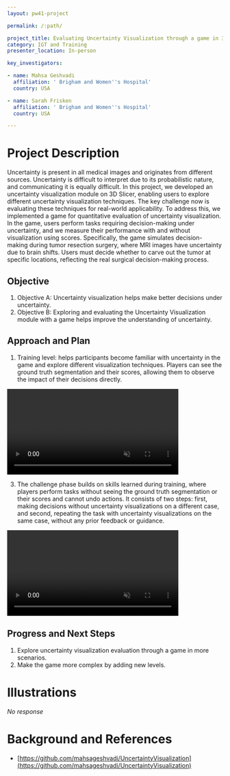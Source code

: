 ```yaml
---
layout: pw41-project

permalink: /:path/

project_title: Evaluating Uncertainty Visualization through a game in 3D slicer
category: IGT and Training
presenter_location: In-person

key_investigators:

- name: Mahsa Geshvadi
  affiliation: ' Brigham and Women''s Hospital'
  country: USA

- name: Sarah Frisken
  affiliation: ' Brigham and Women''s Hospital'
  country: USA

---
```


# Project Description

<!-- Add a short paragraph describing the project. -->


Uncertainty is present in all medical images and originates from different sources. Uncertainty is difficult to interpret due to its probabilistic nature, and communicating it is equally difficult. In this project, we developed an uncertainty visualization module on 3D Slicer, enabling users to explore different uncertainty visualization techniques. The key challenge now is evaluating these techniques for real-world applicability. To address this, we implemented a game for quantitative evaluation of uncertainty visualization. In the game, users perform tasks requiring decision-making under uncertainty, and we measure their performance with and without visualization using scores. Specifically, the game simulates decision-making during tumor resection surgery, where MRI images have uncertainty due to brain shifts. Users must decide whether to carve out the tumor at specific locations, reflecting the real surgical decision-making process.



## Objective

<!-- Describe here WHAT you would like to achieve (what you will have as end result). -->


1. Objective A: Uncertainty visualization helps make better decisions under uncertainty.
2. Objective B: Exploring and evaluating the Uncertainty Visualization module with a game helps improve the understanding of uncertainty.



## Approach and Plan

<!-- Describe here HOW you would like to achieve the objectives stated above. -->


1. Training level:  helps participants become familiar with uncertainty in the game and explore different visualization techniques. Players can see the ground truth segmentation and their scores, allowing them to observe the impact of their decisions directly.

 <video
   controls muted
   src="https://github.com/NA-MIC/ProjectWeek/assets/34935139/940dcb5f-424f-4c54-820b-9c6053137df8"
   style="max-height:640px; min-height: 200px">
 </video>






3. The challenge phase builds on skills learned during training, where players perform tasks without seeing the ground truth segmentation or their scores and cannot undo actions. It consists of two steps: first, making decisions without uncertainty visualizations on a different case, and second, repeating the task with uncertainty visualizations on the same case, without any prior feedback or guidance.




 <video
   controls muted
   src="https://github.com/NA-MIC/ProjectWeek/assets/34935139/694791d0-b8e2-4a51-8695-60166ba24652"
   style="max-height:640px; min-height: 200px">
 </video>



## Progress and Next Steps

<!-- Update this section as you make progress, describing of what you have ACTUALLY DONE.
     If there are specific steps that you could not complete then you can describe them here, too. -->


1. Explore uncertainty visualization evaluation through a game in more scenarios.
2. Make the game more complex by adding new levels.



# Illustrations

<!-- Add pictures and links to videos that demonstrate what has been accomplished. -->


_No response_



# Background and References

<!-- If you developed any software, include link to the source code repository.
     If possible, also add links to sample data, and to any relevant publications. -->


- [https://github.com/mahsageshvadi/UncertaintyVisualization](https://github.com/mahsageshvadi/UncertaintyVisualization)
